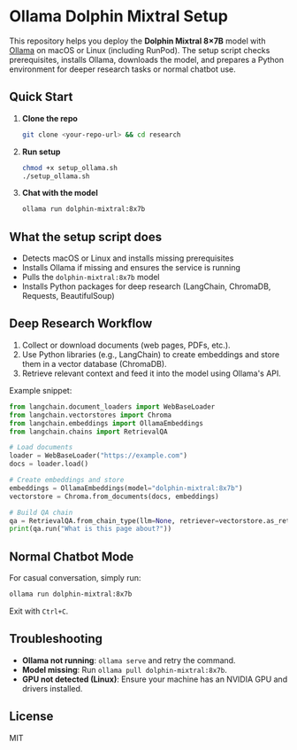 # Ollama Dolphin Mixtral Setup

This repository helps you deploy the **Dolphin Mixtral 8×7B** model with [Ollama](https://ollama.ai) on macOS or Linux (including RunPod). The setup script checks prerequisites, installs Ollama, downloads the model, and prepares a Python environment for deeper research tasks or normal chatbot use.

## Quick Start

1. **Clone the repo**
   ```bash
   git clone <your-repo-url> && cd research
   ```
2. **Run setup**
   ```bash
   chmod +x setup_ollama.sh
   ./setup_ollama.sh
   ```
3. **Chat with the model**
   ```bash
   ollama run dolphin-mixtral:8x7b
   ```

## What the setup script does
- Detects macOS or Linux and installs missing prerequisites
- Installs Ollama if missing and ensures the service is running
- Pulls the `dolphin-mixtral:8x7b` model
- Installs Python packages for deep research (LangChain, ChromaDB, Requests, BeautifulSoup)

## Deep Research Workflow
1. Collect or download documents (web pages, PDFs, etc.).
2. Use Python libraries (e.g., LangChain) to create embeddings and store them in a vector database (ChromaDB).
3. Retrieve relevant context and feed it into the model using Ollama's API.

Example snippet:
```python
from langchain.document_loaders import WebBaseLoader
from langchain.vectorstores import Chroma
from langchain.embeddings import OllamaEmbeddings
from langchain.chains import RetrievalQA

# Load documents
loader = WebBaseLoader("https://example.com")
docs = loader.load()

# Create embeddings and store
embeddings = OllamaEmbeddings(model="dolphin-mixtral:8x7b")
vectorstore = Chroma.from_documents(docs, embeddings)

# Build QA chain
qa = RetrievalQA.from_chain_type(llm=None, retriever=vectorstore.as_retriever())
print(qa.run("What is this page about?"))
```

## Normal Chatbot Mode
For casual conversation, simply run:
```bash
ollama run dolphin-mixtral:8x7b
```
Exit with `Ctrl+C`.

## Troubleshooting
- **Ollama not running**: `ollama serve` and retry the command.
- **Model missing**: Run `ollama pull dolphin-mixtral:8x7b`.
- **GPU not detected (Linux)**: Ensure your machine has an NVIDIA GPU and drivers installed.

## License
MIT

